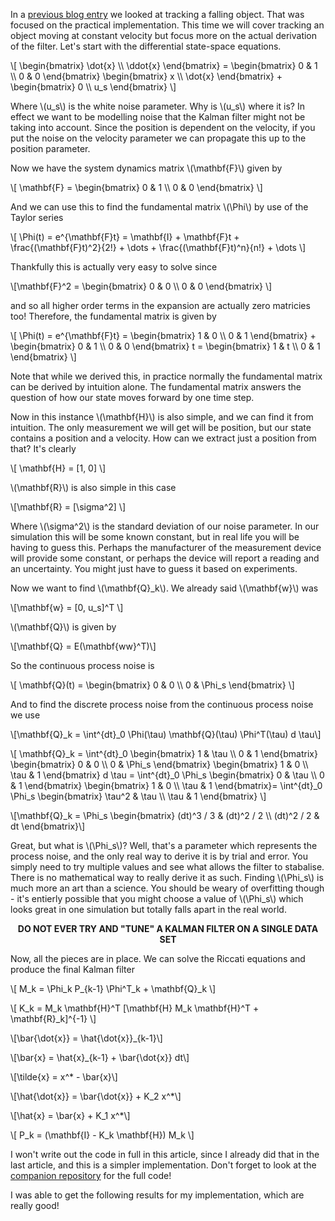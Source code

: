 In a [previous blog entry](/blog/2025-01-04/kalman-filtering-falling-object)
we looked at tracking a falling object. That was focused on the practical 
implementation. This time we will cover tracking an object moving at constant 
velocity but focus more on the actual derivation of the filter. 
Let's start with the differential state-space equations.

\\[
\begin{bmatrix}
\dot{x} \\\\
\ddot{x}
\end{bmatrix} =
\begin{bmatrix}
0 & 1 \\\\
0 & 0
\end{bmatrix}
\begin{bmatrix}
x \\\\
\dot{x}
\end{bmatrix} +
\begin{bmatrix}
0 \\\\
u_s
\end{bmatrix}
\\]

Where \\(u_s\\) is the white noise parameter. Why is \\(u_s\\) where it is? 
In effect we want to be modelling noise that the Kalman filter might not be 
taking into account. Since the position is dependent on the velocity, if you put 
the noise on the velocity parameter we can propagate this up to the position 
parameter.

Now we have the system dynamics matrix \\(\mathbf{F}\\) given by

\\[
\mathbf{F} =
\begin{bmatrix}
0 & 1 \\\\
0 & 0
\end{bmatrix}
\\]


And we can use this to find the fundamental matrix \\(\Phi\\) by
use of the Taylor series

\\[
\Phi(t) = e^{\mathbf{F}t} =
\mathbf{I} + \mathbf{F}t + \frac{(\mathbf{F}t)^2}{2!} + \dots + 
\frac{(\mathbf{F}t)^n}{n!} + \dots
\\]

Thankfully this is actually very easy to solve since

\\[\mathbf{F}^2 =
\begin{bmatrix}
0 & 0 \\\\
0 & 0
\end{bmatrix}
\\]

and so all higher order terms in the expansion are actually zero
matricies too! Therefore, the fundamental matrix is given by


\\[
\Phi(t) = e^{\mathbf{F}t} =
\begin{bmatrix}
1 & 0 \\\\
0 & 1
\end{bmatrix} +
\begin{bmatrix}
0 & 1 \\\\
0 & 0
\end{bmatrix} t =
\begin{bmatrix}
1 & t \\\\
0 & 1
\end{bmatrix}
\\]


Note that while we derived this, in practice normally the fundamental matrix 
can be derived by intuition alone. The fundamental matrix answers the question 
of how our state moves forward by one time step.

Now in this instance \\(\mathbf{H}\\) is also simple, and we can find it from 
intuition. The only measurement we will get will be position, but our state 
contains a position and a velocity. How can we extract just a position from 
that? It's clearly


\\[ \mathbf{H} = [1, 0] \\]

\\(\mathbf{R}\\) is also simple in this case

\\[\mathbf{R} = [\sigma^2] \\]


Where \\(\sigma^2\\) is the standard deviation of our noise parameter.
In our simulation this will be some known constant, but in real life you will be 
having to guess this. Perhaps the manufacturer of the measurement device will 
provide some constant, or perhaps the device will report a reading and an 
uncertainty. You might just have to guess it based on experiments.

Now we want to find \\(\mathbf{Q}_k\\). We already said \\(\mathbf{w}\\) was

\\[\mathbf{w} = [0, u_s]^T \\]


\\(\mathbf{Q}\\) is given by

\\[\mathbf{Q} = E(\mathbf{ww}^T)\\]

So the continuous process noise is
            
\\[
\mathbf{Q}(t) =
\begin{bmatrix}
0 & 0 \\\\
0 & \Phi_s
\end{bmatrix}
\\]

And to find the discrete process noise from the continuous
process noise we use
            
\\[\mathbf{Q}_k = \int^{dt}_0 \Phi(\tau) \mathbf{Q}(\tau) \Phi^T(\tau) d \tau\\]

\\[
\mathbf{Q}_k = \int^{dt}_0
\begin{bmatrix}
1 & \tau \\\\
0 & 1
\end{bmatrix}
\begin{bmatrix}
0 & 0 \\\\
0 & \Phi_s
\end{bmatrix}
\begin{bmatrix}
1 & 0 \\\\
\tau & 1
\end{bmatrix}
d \tau =
\int^{dt}_0
\Phi_s
\begin{bmatrix}
0 & \tau \\\\
0 & 1
\end{bmatrix}
\begin{bmatrix}
1 & 0 \\\\
\tau & 1
\end{bmatrix}=
\int^{dt}_0
\Phi_s
\begin{bmatrix}
\tau^2 & \tau \\\\
\tau & 1
\end{bmatrix}
\\]

\\[\mathbf{Q}_k = \Phi_s
\begin{bmatrix}
(dt)^3 / 3 & (dt)^2 / 2 \\\\
(dt)^2 / 2 & dt
\end{bmatrix}\\]

            
Great, but what is \\(\Phi_s\\)? Well, that's a parameter which represents the 
process noise, and the only real way to derive it is by trial and error. 
You simply need to try multiple values and see what allows the filter to 
stabalise. There is no mathematical way to really derive it as such. Finding 
\\(\Phi_s\\) is much more an art than a science. You should be weary of 
overfitting though - it's entierly possible that you might choose a value of 
\\(\Phi_s\\) which looks great in one simulation but totally falls apart in the 
real world.
            
<center>
    <strong>DO NOT EVER TRY AND "TUNE" A KALMAN FILTER ON A
        SINGLE DATA SET</strong>
</center>
     
Now, all the pieces are in place. We can solve the Riccati equations and 
produce the final Kalman filter
            
\\[ M_k = \Phi_k P_{k-1} \Phi^T_k + \mathbf{Q}_k \\]

\\[ K_k = M_k \mathbf{H}^T [\mathbf{H} M_k \mathbf{H}^T + \mathbf{R}_k]^{-1} \\]

\\[\bar{\dot{x}} = \hat{\dot{x}}_{k-1}\\]

\\[\bar{x} = \hat{x}_{k-1} + \bar{\dot{x}} dt\\]

\\[\tilde{x} = x^* - \bar{x}\\]

\\[\hat{\dot{x}} = \bar{\dot{x}} + K_2 x^*\\]

\\[\hat{x} = \bar{x} + K_1 x^*\\]

\\[ P_k = (\mathbf{I} - K_k \mathbf{H}) M_k \\]

            
I won't write out the code in full in this article, since I already did that in 
the last article, and this is a simpler implementation. Don't forget to look at 
the [companion repository](https://github.com/IndigoCurnick/kalman-filtering-rs)
for the full code!

I was able to get the following results for my implementation, which are really 
good!

<div id="position-plot" class="plotly-graph-div" style="height:100%; width:100%;"></div>

<div id="velocity-plot" class="plotly-graph-div" style="height:100%; width:100%;"></div>

<div id="position-residual" class="plotly-graph-div" style="height:100%; width:100%;"></div>

<div id="velocity-residual" class="plotly-graph-div" style="height:100%; width:100%;"></div>

<script id="KalmanFilterScripts" src="/blog-assets/2025-01-11-kalman-filter-constant-velocity/plots.js"></script>

## References 

Zarchan, P., Musoff, H. (2009) *Fundamentals of Kalman Filtering: A Practical Approach (3rd Ed.)*. 
American Institude of Aeronautics and Astronautics

Tziallas, G., Adam, M., Assimakis, N., Polyzos, A. (2021) *Position, Velocity and Acceleration Tracking Using Kalman Filter*.
B P International